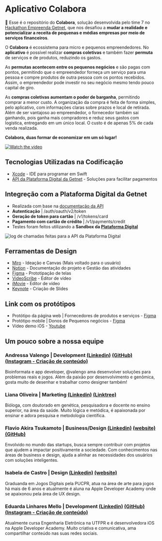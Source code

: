 # Aplicativo Colabora
🏦 Esse é o repositório do **Colabora**, solução desenvolvida pelo time 7 no [Hackathon Empreenda Getnet](https://www.hackathongetnet.com.br), que nos desafiou a **mudar a realidade e potencializar a receita de pequenas e médias empresas por meio de serviços financeiros**. 

O **Colabora** é ecossistema para micro e pequenos empreendedores.
No **aplicativo** é possível realizar **compras coletivas** e também fazer **permuta** de serviços e de produtos, reduzindo os gastos. 

As **permutas acontecem entre os pequenos negócios** e são pagas com pontos, permitindo que o empreendedor forneça um serviço para uma pessoa e compre produtos de outra pessoa com os pontos recebidos. Assim, o empreendedor pode investir no seu negócio mesmo tendo pouco capital de giro.

As **compras coletivas aumentam o poder de barganha**, permitindo comprar a menor custo. A organização da compra é feita de forma simples, pelo aplicativo, com informações claras sobre prazos e local de retirada. Além de ser vantajoso ao empreendedor, o fornecedor também sai ganhando, pois ganha mais compradores e reduz seus gastos com logística, entregando em um único local. O custo é de apenas 5% de cada venda realizada. 

**Colabora, duas formar de economizar em um só lugar!**

[![Watch the video](https://i.imgur.com/32dz1ii.png)](https://youtu.be/FNIZ3fMl23o)

## Tecnologias Utilizadas na Codificação

* [Xcode](https://developer.apple.com/xcode/) - IDE para programar em Swift
* [API da Plataforma Digital da Getnet](https://developers.getnet.com.br) - Soluções para facilitar pagamentos  

## Integreção com a Plataforma Digital da Getnet
* Realizada com base na [documentação da API](https://developers.getnet.com.br/api)
* **Autenticação** | /auth/oauth/v2/token
* **Geração de token para cartão** | /v1/tokens/card
* **Pagamento com cartão de crédito** | /v1/payments/credit
* Testes foram feitos utilizando a **Sandbox da [Plataforma Digital](https://developers.getnet.com.br/login)**

![log de chamadas feitas para a API da Plataforma Digital](https://i.imgur.com/Ba38ZnX.png)

## Ferramentas de Design

* [Miro](https://miro.com/) - Ideação e Canvas (Mais voltado para o usuário)
* [Notion](https://www.notion.so/) - Documentação do projeto e Gestão das atividades
* [Figma](https://www.figma.com/) - Prototipação de telas
* [VideoScribe](https://www.videoscribe.co/en) - Editor de vídeo
* [iMovie](https://www.apple.com/imovie/) - Editor de vídeo
* [Keynote](https://www.apple.com/keynote/) - Criação de Slides


## Link com os protótipos

* Protótipo da página web | Fornecedores de produtos e serviços - [Figma](https://www.figma.com/proto/rJmrHNn9RLQEmYK4AjRt3f/Colabora?node-id=1%3A7245&scaling=scale-down)
* Protótipo mobile | Donos de Pequenos negócios - [Figma](https://www.figma.com/proto/rJmrHNn9RLQEmYK4AjRt3f/Colabora?node-id=1%3A13997&scaling=scale-down)
* Vídeo demo iOS - [Youtube](https://youtu.be/xxu2wzYShTU)

## Um pouco sobre a nossa equipe

### Andressa Valengo | Development [(Linkedin)](https://www.linkedin.com/in/valengo/) [(GitHub)](https://github.com/valengo)[(Instagram - Criação de conteúdo)](https://www.instagram.com/andycompartilha/)
Bioinformata e app developer, @valengo ama desenvolver soluções para problemas reais e jogos. Além da paixão por desenvolvimento e genômica, gosta muito de desenhar e trabalhar como designer também!
### Liana Oliveira | Marketing [(Linkedin)](https://www.linkedin.com/in/liana-oliveira/) [(Linktree)](https://linktr.ee/liana_oliveira)
Bióloga, com doutorado em genética, pesquisadora e docente no ensino superior, na área da saúde. Muito lógica e metódica, é apaixonada por ensinar e adora pesquisa e metodologia científica.
### Flavio Akira Tsukamoto | Business/Design [(Linkedin)](https://www.linkedin.com/in/akiratsu/) [(website)](https://akiratsukamoto.com/) [(GitHub)](https://github.com/akirapresident)
Envolvido no mundo das startups, busca sempre contribuir com projetos que ajudem a impactar positivamente a sociedade. Com conhecimentos nas áreas de business e design, ajuda a alinhar as necessidades dos usuários com soluções inteligentes. 
### Isabela de Castro | Design [(Linkedin)](https://www.linkedin.com/in/isa-castro/) [(website)](https://isacastro.me/)
Graduanda em Jogos Digitais pela PUCPR, atua na área de arte para jogos há mais de 6 anos e atualmente é aluna na Apple Developer Academy onde se apaixonou pela área de UX design.
### Eduarda Linhares Mello | Development [(Linkedin)](https://www.linkedin.com/in/dudamello/) [(GitHub)](https://github.com/dudamello) [(Instagram - Criação de conteúdo)](https://www.instagram.com/dudadev/)
Atualmente cursa Engenharia Eletrônica na UTFPR e é desenvolvedora iOS na Apple Developer Academy. Muito criativa e comunicativa, ama compartilhar conteúdo nas suas redes sociais.
